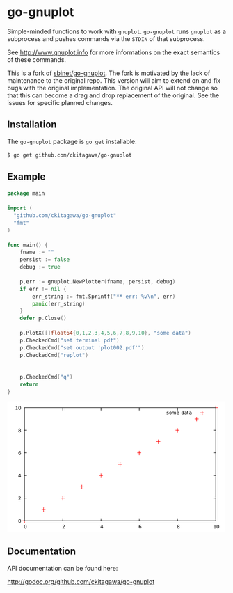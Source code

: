 go-gnuplot
==========

Simple-minded functions to work with ``gnuplot``.
``go-gnuplot`` runs ``gnuplot`` as a subprocess and pushes commands
via the ``STDIN`` of that subprocess.

See http://www.gnuplot.info for more informations on the
exact semantics of these commands.

This is a fork of
[sbinet/go-gnuplot](https://www.github.com/sbinet/go-gnuplot). The fork is
motivated by the lack of maintenance to the original repo. This version will
aim to extend on and fix bugs with the original implementation. The original
API will not change so that this can become a drag and drop replacement of the
original. See the issues for specific planned changes.

Installation
------------

The ``go-gnuplot`` package is ``go get`` installable:

```sh
$ go get github.com/ckitagawa/go-gnuplot
```

Example
--------

```go
package main

import (
  "github.com/ckitagawa/go-gnuplot"
  "fmt"
)

func main() {
	fname := ""
	persist := false
	debug := true

	p,err := gnuplot.NewPlotter(fname, persist, debug)
	if err != nil {
		err_string := fmt.Sprintf("** err: %v\n", err)
		panic(err_string)
	}
	defer p.Close()

	p.PlotX([]float64{0,1,2,3,4,5,6,7,8,9,10}, "some data")
	p.CheckedCmd("set terminal pdf")
	p.CheckedCmd("set output 'plot002.pdf'")
	p.CheckedCmd("replot")


	p.CheckedCmd("q")
	return
}
```

![plot-t-002](https://github.com/ckitagawa/go-gnuplot/raw/master/examples/imgs/plot002.png)


Documentation
-------------

API documentation can be found here:

 http://godoc.org/github.com/ckitagawa/go-gnuplot
